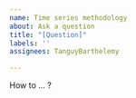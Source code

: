 ```yaml
---
name: Time series methodology
about: Ask a question
title: "[Question]"
labels: ''
assignees: TanguyBarthelemy

---
```


How to ... ?
